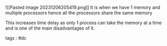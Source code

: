 ![[Pasted image 20231206205419.png]]
It is when we have 1 memory and multiple processors hence all the processors share the same memory

This increases time delay as only 1 process can take the memory at a time and is one of the main disadvantages of it.















tags : #dc